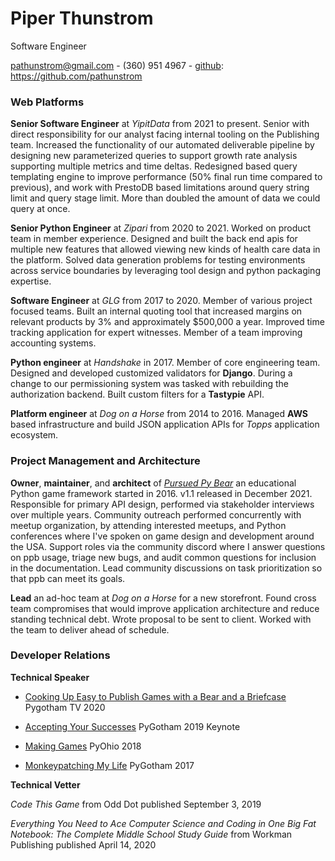 # Piper Thunstrom

Software Engineer

pathunstrom@gmail.com - (360) 951 4967 - 
[github](https://github.com/pathunstrom): https://github.com/pathunstrom

### Web Platforms

**Senior Software Engineer** at *YipitData* from 2021 to present. Senior with
direct responsibility for our analyst facing internal tooling on the Publishing team.
Increased the functionality of our automated deliverable pipeline by designing new
parameterized queries to support growth rate analysis supporting multiple metrics and
time deltas. Redesigned based query templating engine to improve performance (50% final
run time compared to previous), and work with PrestoDB based limitations around query
string limit and query stage limit. More than doubled the amount of data we could query
at once.

**Senior Python Engineer** at *Zipari* from 2020 to 2021. Worked on product team
in member experience. Designed and built the back end apis for multiple new
features that allowed viewing new kinds of health care data in the platform.
Solved data generation problems for testing environments across service boundaries
by leveraging tool design and python packaging expertise.

**Software Engineer** at *GLG* from 2017 to 2020. Member of various
project focused teams. Built an internal quoting tool that increased margins
on relevant products by 3% and approximately $500,000 a year. Improved time
tracking application for expert witnesses. Member of a team improving accounting
systems.

**Python engineer** at *Handshake* in 2017. Member of core engineering team.
Designed and developed customized validators for **Django**. During a change
to our permissioning system was tasked with rebuilding the authorization
backend. Built custom filters for a **Tastypie** API.

**Platform engineer** at *Dog on a Horse* from 2014 to 2016. Managed **AWS**
based infrastructure and build JSON application APIs for *Topps* application
ecosystem.

### Project Management and Architecture

**Owner**, **maintainer**, and **architect** of 
*[Pursued Py Bear](https://github.com/ppb/pursuedpybear)* an 
educational Python game framework started in 2016. v1.1 released in December 2021.
Responsible for primary API design, performed via stakeholder interviews over
multiple years. Community outreach performed concurrently with meetup organization,
by attending interested meetups, and Python conferences where I've spoken on game
design and development around the USA. Support roles via the community discord where
I answer questions on ppb usage, triage new bugs, and audit common questions for inclusion
in the documentation. Lead community discussions on task prioritization so that ppb
can meet its goals.

**Lead** an ad-hoc team at *Dog on a Horse* for a new storefront. Found cross
team compromises that would improve application architecture and reduce
standing technical debt. Wrote proposal to be sent to client. Worked with the
team to deliver ahead of schedule.

### Developer Relations

**Technical Speaker** 

* [Cooking Up Easy to Publish Games with a Bear and a Briefcase](https://www.youtube.com/watch?v=TbddkkmrF_0) Pygotham TV 2020
* [Accepting Your Successes](https://2019.pygotham.org/talks/keynote-accepting-your-successes/) PyGotham 2019 Keynote

* [Making Games](https://youtu.be/ZM7CjZXccY8) PyOhio 2018
* [Monkeypatching My Life](https://2017.pygotham.org/talks/monkey-patching-my-life-being-a-trans-python-developer/) PyGotham 2017

**Technical Vetter**

*Code This Game* from Odd Dot published September 3, 2019

*Everything You Need to Ace Computer Science and Coding in One Big Fat Notebook:
The Complete Middle School Study Guide* from Workman Publishing published April 14, 2020
